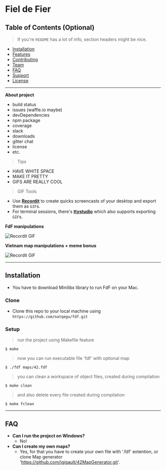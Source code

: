 # Fiel de Fier

## Table of Contents (Optional)

> If you're `README` has a lot of info, section headers might be nice.

- [Installation](#installation)
- [Features](#features)
- [Contributing](#contributing)
- [Team](#team)
- [FAQ](#faq)
- [Support](#support)
- [License](#license)

---

**About project**

- build status
- issues (waffle.io maybe)
- devDependencies
- npm package
- coverage
- slack
- downloads
- gitter chat
- license
- etc.

> Tips

- HAVE WHITE SPACE
- MAKE IT PRETTY
- GIFS ARE REALLY COOL

> GIF Tools

- Use <a href="http://recordit.co/" target="_blank">**Recordit**</a> to create quicks screencasts of your desktop and export them as `GIF`s.
- For terminal sessions, there's <a href="https://github.com/chjj/ttystudio" target="_blank">**ttystudio**</a> which also supports exporting `GIF`s.

**FdF manipulations**

![Recordit GIF](http://g.recordit.co/gx9TAVBBAV.gif)

**Vietnam map manipulations + meme bonus**

![Recordit GIF](http://g.recordit.co/4J3VDbQ1d6.gif)

---


## Installation

- You have to download Minilibx library to run FdF on your Mac.

### Clone

- Clone this repo to your local machine using `https://github.com/natqegu/fdf.git`

### Setup

> run the project using Makefile feature

```shell
$ make
```

> now you can run executable file 'fdf' with optional map

```shell
$ ./fdf maps/42.fdf
```

> you can clean a workspace of object files, created during compilation

```shell
$ make clean
```

> and also delete every file created during compilation

```shell
$ make fclean
```

---

## FAQ

- **Can I run the project on Windows?**
    - No!
- **Can I create my own maps?**
    - Yes, for that you have to create your own file with '.fdf' extention, or clone Map generator 'https://github.com/jgigault/42MapGenerator.git'.